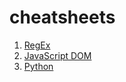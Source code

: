 # cheatsheets

1. [RegEx](https://github.com/RanjithAnkilla/cheatsheets/blob/main/RegEx.md 'Open File')
2. [JavaScript DOM](https://github.com/RanjithAnkilla/cheatsheets/blob/main/JS-DOM.md 'Open File')
3. [Python](https://github.com/RanjithAnkilla/cheatsheets/blob/main/JS-DOM.md 'Open File')

